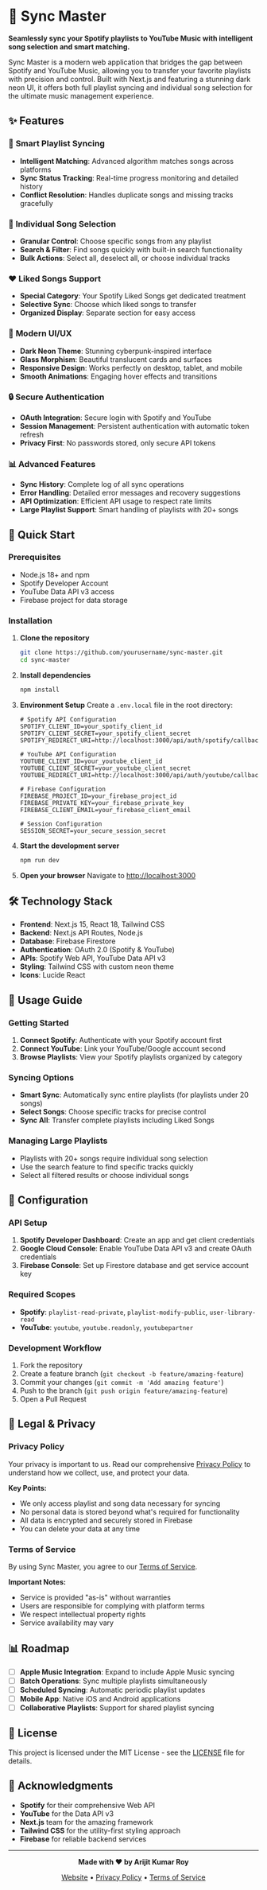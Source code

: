# 🎵 Sync Master

**Seamlessly sync your Spotify playlists to YouTube Music with intelligent song selection and smart matching.**

Sync Master is a modern web application that bridges the gap between Spotify and YouTube Music, allowing you to transfer your favorite playlists with precision and control. Built with Next.js and featuring a stunning dark neon UI, it offers both full playlist syncing and individual song selection for the ultimate music management experience.

## ✨ Features

### 🎯 **Smart Playlist Syncing**
- **Intelligent Matching**: Advanced algorithm matches songs across platforms
- **Sync Status Tracking**: Real-time progress monitoring and detailed history
- **Conflict Resolution**: Handles duplicate songs and missing tracks gracefully

### 🎵 **Individual Song Selection**
- **Granular Control**: Choose specific songs from any playlist
- **Search & Filter**: Find songs quickly with built-in search functionality
- **Bulk Actions**: Select all, deselect all, or choose individual tracks

### ❤️ **Liked Songs Support**
- **Special Category**: Your Spotify Liked Songs get dedicated treatment
- **Selective Sync**: Choose which liked songs to transfer
- **Organized Display**: Separate section for easy access

### 🎨 **Modern UI/UX**
- **Dark Neon Theme**: Stunning cyberpunk-inspired interface
- **Glass Morphism**: Beautiful translucent cards and surfaces
- **Responsive Design**: Works perfectly on desktop, tablet, and mobile
- **Smooth Animations**: Engaging hover effects and transitions

### 🔒 **Secure Authentication**
- **OAuth Integration**: Secure login with Spotify and YouTube
- **Session Management**: Persistent authentication with automatic token refresh
- **Privacy First**: No passwords stored, only secure API tokens

### 📊 **Advanced Features**
- **Sync History**: Complete log of all sync operations
- **Error Handling**: Detailed error messages and recovery suggestions
- **API Optimization**: Efficient API usage to respect rate limits
- **Large Playlist Support**: Smart handling of playlists with 20+ songs

## 🚀 Quick Start

### Prerequisites
- Node.js 18+ and npm
- Spotify Developer Account
- YouTube Data API v3 access
- Firebase project for data storage

### Installation

1. **Clone the repository**
   ```bash
   git clone https://github.com/yourusername/sync-master.git
   cd sync-master
   ```

2. **Install dependencies**
   ```bash
   npm install
   ```

3. **Environment Setup**
   Create a `.env.local` file in the root directory:
   ```env
   # Spotify API Configuration
   SPOTIFY_CLIENT_ID=your_spotify_client_id
   SPOTIFY_CLIENT_SECRET=your_spotify_client_secret
   SPOTIFY_REDIRECT_URI=http://localhost:3000/api/auth/spotify/callback

   # YouTube API Configuration
   YOUTUBE_CLIENT_ID=your_youtube_client_id
   YOUTUBE_CLIENT_SECRET=your_youtube_client_secret
   YOUTUBE_REDIRECT_URI=http://localhost:3000/api/auth/youtube/callback

   # Firebase Configuration
   FIREBASE_PROJECT_ID=your_firebase_project_id
   FIREBASE_PRIVATE_KEY=your_firebase_private_key
   FIREBASE_CLIENT_EMAIL=your_firebase_client_email

   # Session Configuration
   SESSION_SECRET=your_secure_session_secret
   ```

4. **Start the development server**
   ```bash
   npm run dev
   ```

5. **Open your browser**
   Navigate to [http://localhost:3000](http://localhost:3000)

## 🛠️ Technology Stack

- **Frontend**: Next.js 15, React 18, Tailwind CSS
- **Backend**: Next.js API Routes, Node.js
- **Database**: Firebase Firestore
- **Authentication**: OAuth 2.0 (Spotify & YouTube)
- **APIs**: Spotify Web API, YouTube Data API v3
- **Styling**: Tailwind CSS with custom neon theme
- **Icons**: Lucide React

## 📖 Usage Guide

### Getting Started
1. **Connect Spotify**: Authenticate with your Spotify account first
2. **Connect YouTube**: Link your YouTube/Google account second
3. **Browse Playlists**: View your Spotify playlists organized by category

### Syncing Options
- **Smart Sync**: Automatically sync entire playlists (for playlists under 20 songs)
- **Select Songs**: Choose specific tracks for precise control
- **Sync All**: Transfer complete playlists including Liked Songs

### Managing Large Playlists
- Playlists with 20+ songs require individual song selection
- Use the search feature to find specific tracks quickly
- Select all filtered results or choose individual songs

## 🔧 Configuration

### API Setup
1. **Spotify Developer Dashboard**: Create an app and get client credentials
2. **Google Cloud Console**: Enable YouTube Data API v3 and create OAuth credentials
3. **Firebase Console**: Set up Firestore database and get service account key

### Required Scopes
- **Spotify**: `playlist-read-private`, `playlist-modify-public`, `user-library-read`
- **YouTube**: `youtube`, `youtube.readonly`, `youtubepartner`

### Development Workflow
1. Fork the repository
2. Create a feature branch (`git checkout -b feature/amazing-feature`)
3. Commit your changes (`git commit -m 'Add amazing feature'`)
4. Push to the branch (`git push origin feature/amazing-feature`)
5. Open a Pull Request

## 📄 Legal & Privacy

### Privacy Policy
Your privacy is important to us. Read our comprehensive [Privacy Policy](https://sync-master-ultimate.vercel.app/privacy.html) to understand how we collect, use, and protect your data.

**Key Points:**
- We only access playlist and song data necessary for syncing
- No personal data is stored beyond what's required for functionality
- All data is encrypted and securely stored in Firebase
- You can delete your data at any time

### Terms of Service
By using Sync Master, you agree to our [Terms of Service](https://sync-master-ultimate.vercel.app/terms.html).

**Important Notes:**
- Service is provided "as-is" without warranties
- Users are responsible for complying with platform terms
- We respect intellectual property rights
- Service availability may vary

## 📊 Roadmap

- [ ] **Apple Music Integration**: Expand to include Apple Music syncing
- [ ] **Batch Operations**: Sync multiple playlists simultaneously
- [ ] **Scheduled Syncing**: Automatic periodic playlist updates
- [ ] **Mobile App**: Native iOS and Android applications
- [ ] **Collaborative Playlists**: Support for shared playlist syncing

## 📜 License

This project is licensed under the MIT License - see the [LICENSE](LICENSE) file for details.

## 🙏 Acknowledgments

- **Spotify** for their comprehensive Web API
- **YouTube** for the Data API v3
- **Next.js** team for the amazing framework
- **Tailwind CSS** for the utility-first styling approach
- **Firebase** for reliable backend services

---

<div align="center">

**Made with ❤️ by Arijit Kumar Roy**

[Website](https://sync-master-ultimate.vercel.app) • [Privacy Policy](https://sync-master-ultimate.vercel.app/privacy.html) • [Terms of Service](https://sync-master-ultimate.vercel.app/terms.html)

</div>
